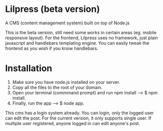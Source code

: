 # Lilpress (beta version)
A CMS (content management system) built on top of Node.js

This is the beta version, still need some works in certain areas (eg. mobile responsive layout). For the frontend, Lilpress uses no framework, just plain javascript and handlebars templating engine. You can easily tweak the frontend as you wish if you know handlebars.

# Installation

1. Make sure you have node.js installed on your server. 
2. Copy all the files to the root of your domain.
3. Open your terminal (commmand prompt) and run npm install --> $ npm install.
3. Finally, run the app --> $ node app.

This cms has a login system already. You can login, only the logged user can edit the post. For the current version, it only supports single user. If multiple user registered, anyone logged in can edit anyone's post.
